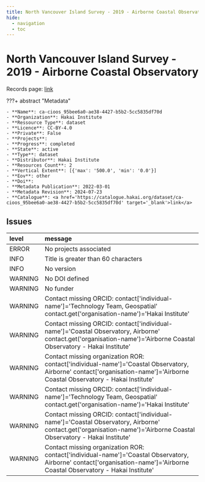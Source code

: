 ```yaml
---
title: North Vancouver Island Survey - 2019 - Airborne Coastal Observatory
hide:
  - navigation
  - toc
---
```


# North Vancouver Island Survey - 2019 - Airborne Coastal Observatory

Records page: <a href='https://catalogue.hakai.org/dataset/ca-cioos_95bee6a0-ae38-4427-b5b2-5cc5835df70d' target='_blank'>link</a>

???+ abstract "Metadata"

    - **Name**: ca-cioos_95bee6a0-ae38-4427-b5b2-5cc5835df70d 
    - **Organization**: Hakai Institute 
    - **Ressource Type**: dataset 
    - **Licence**: CC-BY-4.0 
    - **Private**: False 
    - **Projects**:  
    - **Progress**: completed 
    - **State**: active 
    - **Type**: dataset 
    - **Distributor**: Hakai Institute 
    - **Resources Count**: 2 
    - **Vertical Extent**: [{'max': '500.0', 'min': '0.0'}] 
    - **Eov**: other 
    - **Doi**:  
    - **Metadata Publication**: 2022-03-01 
    - **Metadata Revision**: 2024-07-23 
    - **Catalogue**: <a href='https://catalogue.hakai.org/dataset/ca-cioos_95bee6a0-ae38-4427-b5b2-5cc5835df70d' target='_blank'>link</a> 

<div id='map'></div>




## Issues
| level   | message                                                                                                                                                                     |
|:--------|:----------------------------------------------------------------------------------------------------------------------------------------------------------------------------|
| ERROR   | No projects associated                                                                                                                                                      |
| INFO    | Title is greater than 60 characters                                                                                                                                         |
| INFO    | No version                                                                                                                                                                  |
| WARNING | No DOI defined                                                                                                                                                              |
| WARNING | No funder                                                                                                                                                                   |
| WARNING | Contact missing ORCID: contact['individual-name']='Technology Team, Geospatial' contact.get('organisation-name')='Hakai Institute'                                          |
| WARNING | Contact missing ORCID: contact['individual-name']='Coastal Observatory, Airborne' contact.get('organisation-name')='Airborne Coastal Observatory - Hakai Institute'         |
| WARNING | Contact missing organization ROR:  contact['individual-name']='Coastal Observatory, Airborne' contact['organisation-name']='Airborne Coastal Observatory - Hakai Institute' |
| WARNING | Contact missing ORCID: contact['individual-name']='Technology Team, Geospatial' contact.get('organisation-name')='Hakai Institute'                                          |
| WARNING | Contact missing ORCID: contact['individual-name']='Coastal Observatory, Airborne' contact.get('organisation-name')='Airborne Coastal Observatory - Hakai Institute'         |
| WARNING | Contact missing organization ROR:  contact['individual-name']='Coastal Observatory, Airborne' contact['organisation-name']='Airborne Coastal Observatory - Hakai Institute' |


<script>
   document.addEventListener("DOMContentLoaded", function() {
    var map = L.map('map').setView([51.505, -125.09], 5);
    L.tileLayer('https://tile.openstreetmap.org/{z}/{x}/{y}.png', {
        maxZoom: 19,
        attribution: '&copy; <a href="http://www.openstreetmap.org/copyright">OpenStreetMap</a>'
    }).addTo(map);
    var geojsonFeature = {
        "type": "Feature",
        "properties": {
            "name" : "North Vancouver Island Survey - 2019 - Airborne Coastal Observatory"
        },
        "geometry": {'type': 'Polygon', 'coordinates': [[[-128.3, 50.33], [-127.6, 50.33], [-127.6, 50.63], [-128.3, 50.63], [-128.3, 50.33]]]}
    }
    L.geoJSON(geojsonFeature).addTo(map);
   })
</script>